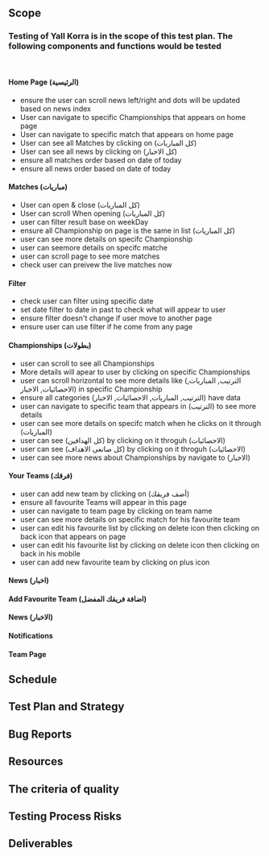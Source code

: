 ## Scope
### Testing of Yall Korra is in the scope of this test plan. The following components and functions would be tested
<br/>

#### Home Page (الرئيسية) 
* ensure the user can scroll news left/right and dots will be updated based on news index
* User can navigate to specific Championships that appears on home page
* User can navigate to specific match that appears on home page
* User can see all Matches by clicking on (كل المباريات)
* User can see all news by clicking on (كل الاخبار)
* ensure all matches order based on date of today
* ensure all news order based on date of today

#### Matches (مباريات)
* User can open & close (كل المباريات) 
* User can scroll When opening (كل المباريات)
* user can filter result base on weekDay
* ensure all Championship on page is the same in list (كل المباريات)
* user can see more details on specifc Championship
* user can seemore details on specifc matche
* user can scroll page to see more matches
* check user can preivew the live matches now
#### Filter
* check user can filter using specific date
* set date filter to date in past to check what will appear to user
* ensure filter doesn't change if user move to another page
* ensure user can use filter if he come from any page

#### Championships (بطولات)
* user can scroll to see all Championships
* More details will apear to user by clicking on specific Championships
* user can scroll horizontal to see more details like (الترتيب, المباريات, الاحصائيات, الاخبار) in specific Championship
* ensure all categories (الترتيب, المباريات, الاحصائيات, الاخبار) have data 
* user can navigate to specific team that appears in (الترتيب) to see more details
* user can see more details on specifc match when he clicks on it through (المباريات)
* user can see (كل الهدافين) by clicking on it throguh (الاحصائيات)
* user can see (كل صانعى الاهداف) by clicking on it throguh (الاحصائيات)
* user can see more news about Championships by navigate to (الاخبار)

#### Your Teams (فرقك)
* user can add new team by clicking on (أضف فريقك)
* ensure all favourite Teams will appear in this page
* user can navigate to team page by clicking on team name
* user can see more details on specific match for his favourite team
* user can edit his favourite list by clicking on delete icon then clicking on back icon that appears on page
* user can edit his favourite list by clicking on delete icon then clicking on back in his mobile
* user can add new favourite team by clicking on plus icon

#### News (اخبار)
#### Add Favourite Team (اضافة فريقك المفضل)
#### News (الاخبار)

#### Notifications
#### Team Page



## Schedule
## Test Plan and Strategy
## Bug Reports
## Resources

## The criteria of quality
## Testing Process Risks
## Deliverables